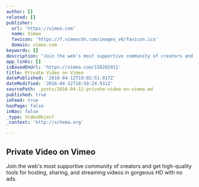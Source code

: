 ```yaml
---
author: []
related: []
publisher:
  url: 'https://vimeo.com'
  name: Vimeo
  favicon: 'https://f.vimeocdn.com/images_v6/favicon.ico'
  domain: vimeo.com
keywords: []
description: "Join the web's most supportive community of creators and get high-quality tools for hosting, sharing, and streaming videos in gorgeous HD with no ads."
app_links: []
isBasedOnUrl: 'https://vimeo.com/158202911'
title: Private Video on Vimeo
datePublished: '2016-04-12T19:02:51.017Z'
dateModified: '2016-04-12T18:59:24.931Z'
sourcePath: _posts/2016-04-12-private-video-on-vimeo.md
published: true
inFeed: true
hasPage: false
inNav: false
_type: VideoObject
_context: 'http://schema.org'

---
```

<article style=""><h1>Private Video on Vimeo</h1><p>Join the web's most supportive community of creators and get high-quality tools for hosting, sharing, and streaming videos in gorgeous HD with no ads.</p></article>